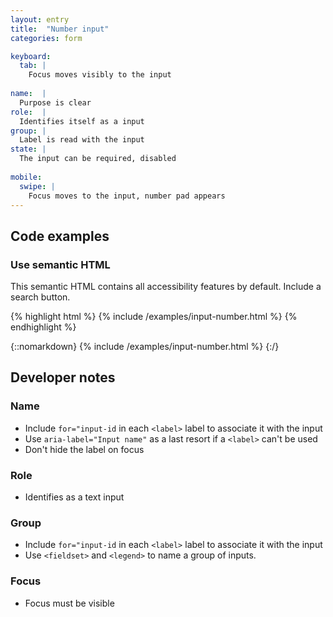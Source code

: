 ```yaml
---
layout: entry
title:  "Number input"
categories: form

keyboard:
  tab: |
    Focus moves visibly to the input
  
name:  |
  Purpose is clear
role:  |
  Identifies itself as a input
group: |
  Label is read with the input
state: |
  The input can be required, disabled
      
mobile:
  swipe: |
    Focus moves to the input, number pad appears
---
```


## Code examples

### Use semantic HTML
This semantic HTML contains all accessibility features by default. Include a search button.

{% highlight html %}
{% include /examples/input-number.html %}
{% endhighlight %}

{::nomarkdown}
{% include /examples/input-number.html %}
{:/}

## Developer notes

### Name
- Include `for="input-id` in each `<label>` label to associate it with the input
- Use `aria-label="Input name"` as a last resort if a `<label>` can't be used
- Don't hide the label on focus

### Role
- Identifies as a text input


### Group
- Include `for="input-id` in each `<label>` label to associate it with the input
- Use `<fieldset>` and `<legend>` to name a group of inputs.

### Focus
- Focus must be visible